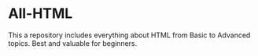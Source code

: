 # All-HTML
This a repository includes everything about HTML from Basic to Advanced topics. Best and valuable for beginners.
